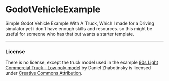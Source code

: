 # GodotVehicleExample
Simple Godot Vehicle Example With A Truck, Which I made for a Driving simulator yet i don't have enough skills and resources. so this might be useful for someone who has that but wants a starter template.

---
### License
There is no license, except the truck model used in the example [90s Light Commercial Truck - Low poly model](https://skfb.ly/ootyy) by Daniel Zhabotinsky is licensed under [Creative Commons Attribution](http://creativecommons.org/licenses/by/4.0/).
